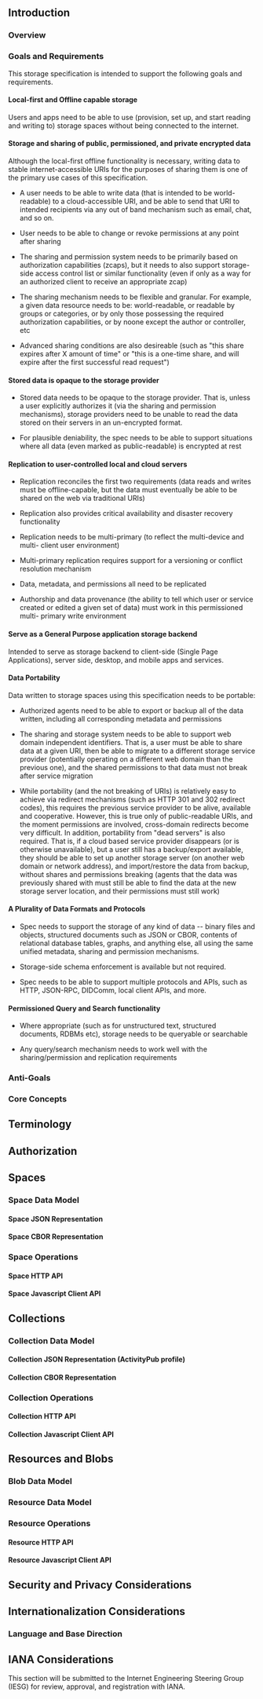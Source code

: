 ## Introduction

### Overview

### Goals and Requirements

This storage specification is intended to support the following goals and 
requirements.

#### Local-first and Offline capable storage

Users and apps need to be able to use (provision, set up, and start reading and 
writing to) storage spaces without being connected to the internet.

#### Storage and sharing of public, permissioned, and private encrypted data

Although the local-first offline functionality is necessary, writing data to 
stable internet-accessible URIs for the purposes of sharing them is one of the 
primary use cases of this specification.

* A user needs to be able to write data (that is intended to be world-readable) 
  to a cloud-accessible URI, and be able to send that URI to intended recipients
  via any out of band mechanism such as email, chat, and so on.

* User needs to be able to change or revoke permissions at any point after sharing

* The sharing and permission system needs to be primarily based on authorization
  capabilities (zcaps), but it needs to also support storage-side access control 
  list or similar functionality (even if only as a way for an authorized client 
  to receive an appropriate zcap)

* The sharing mechanism needs to be flexible and granular. For example, a given
  data resource needs to be: world-readable, or readable by groups or categories, 
  or by only those possessing the required authorization capabilities, or by 
  noone except the author or controller, etc

* Advanced sharing conditions are also desireable (such as "this share expires
  after X amount of time" or "this is a one-time share, and will expire after
  the first successful read request")

#### Stored data is opaque to the storage provider

* Stored data needs to be opaque to the storage provider. That is, unless a user 
explicitly authorizes it (via the sharing and permission mechanisms), storage 
providers need to be unable to read the data stored on their servers in an 
un-encrypted format. 

* For plausible deniability, the spec needs to be able to support situations
  where all data (even marked as public-readable) is encrypted at rest

#### Replication to user-controlled local and cloud servers

* Replication reconciles the first two requirements (data reads and writes must
  be offline-capable, but the data must eventually be able to be shared on the
  web via traditional URIs)

* Replication also provides critical availability and disaster recovery 
  functionality

* Replication needs to be multi-primary (to reflect the multi-device and multi-
  client user environment)

* Multi-primary replication requires support for a versioning or conflict
  resolution mechanism

* Data, metadata, and permissions all need to be replicated

* Authorship and data provenance (the ability to tell which user or service
  created or edited a given set of data) must work in this permissioned multi-
  primary write environment

#### Serve as a General Purpose application storage backend

Intended to serve as storage backend to client-side (Single Page Applications),
server side, desktop, and mobile apps and services.

#### Data Portability

Data written to storage spaces using this specification needs to be portable:

* Authorized agents need to be able to export or backup all of the data written,
  including all corresponding metadata and permissions

* The sharing and storage system needs to be able to support web domain 
  independent identifiers. That is, a user must be able to share data at a given
  URI, then be able to migrate to a different storage service provider 
  (potentially operating on a different web domain than the previous one), and
  the shared permissions to that data must not break after service migration

* While portability (and the not breaking of URIs) is relatively easy to achieve
  via redirect mechanisms (such as HTTP 301 and 302 redirect codes), this 
  requires the previous service provider to be alive, available and cooperative.
  However, this is true only of public-readable URIs, and the moment permissions
  are involved, cross-domain redirects become very difficult.
  In addition, portability from "dead servers" is also required. That is, if a 
  cloud based service provider disappears (or is otherwise unavailable), but a 
  user still has a backup/export available, they should be able to set up another
  storage server (on another web domain or network address), and import/restore
  the data from backup, without shares and permissions breaking (agents that
  the data was previously shared with must still be able to find the data at
  the new storage server location, and their permissions must still work) 

#### A Plurality of Data Formats and Protocols

* Spec needs to support the storage of any kind of data -- binary files and
  objects, structured documents such as JSON or CBOR, contents of relational
  database tables, graphs, and anything else, all using the same unified metadata,
  sharing and permission mechanisms.

* Storage-side schema enforcement is available but not required.

* Spec needs to be able to support multiple protocols and APIs, such as HTTP,
  JSON-RPC, DIDComm, local client APIs, and more.

#### Permissioned Query and Search functionality

* Where appropriate (such as for unstructured text, structured documents, RDBMs
etc), storage needs to be queryable or searchable

* Any query/search mechanism needs to work well with the sharing/permission and
  replication requirements

### Anti-Goals

### Core Concepts

## Terminology

<dl class="termlist definitions" data-sort="ascending">
</dl>

## Authorization

## Spaces

### Space Data Model

#### Space JSON Representation

#### Space CBOR Representation

### Space Operations

#### Space HTTP API

#### Space Javascript Client API

## Collections

### Collection Data Model

#### Collection JSON Representation (ActivityPub profile)

#### Collection CBOR Representation

### Collection Operations

#### Collection HTTP API

#### Collection Javascript Client API

## Resources and Blobs

### Blob Data Model

### Resource Data Model

### Resource Operations

#### Resource HTTP API

#### Resource Javascript Client API

## Security and Privacy Considerations

## Internationalization Considerations

### Language and Base Direction

<section class="appendix informative">

## IANA Considerations

This section will be submitted to the Internet Engineering Steering Group (IESG)
for review, approval, and registration with IANA.
</section>

